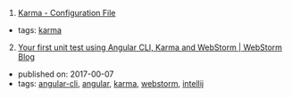 1. [Karma - Configuration File](http://karma-runner.github.io/1.0/config/configuration-file.html)
  * tags: [karma](tags/karma.md)
2. [Your first unit test using Angular CLI, Karma and WebStorm | WebStorm Blog](https://blog.jetbrains.com/webstorm/2017/02/your-first-unit-test-using-angular-cli-karma-and-webstorm/)
  * published on: 2017-00-07
  * tags: [angular-cli](tags/angular-cli.md), [angular](tags/angular.md), [karma](tags/karma.md), [webstorm](tags/webstorm.md), [intellij](tags/intellij.md)
